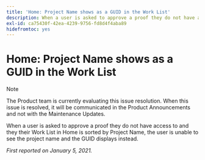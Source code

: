 ```yaml
---
title: 'Home: Project Name shows as a GUID in the Work List'
description: When a user is asked to approve a proof they do not have access to and they their Work List in Home is sorted by Project Name, the user is unable to see the project name and the GUID displays instead.
exl-id: ca75430f-42ea-4239-9756-fd8d4f4aba89
hidefromtoc: yes
---
```

# Home: Project Name shows as a GUID in the Work List

>[!NOTE]
>
>The Product team is currently evaluating this issue resolution. When this issue is resolved, it will be communicated in the Product Announcements and not with the Maintenance Updates.

When a user is asked to approve a proof they do not have access to and they their Work List in Home is sorted by Project Name, the user is unable to see the project name and the GUID displays instead.

_First reported on January 5, 2021._
